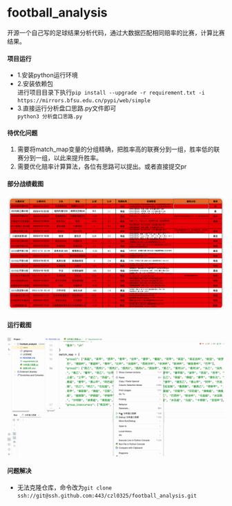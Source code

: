 # football_analysis
开源一个自己写的足球结果分析代码，通过大数据匹配相同赔率的比赛，计算比赛结果。


#### 项目运行

* 1.安装python运行环境
* 2.安装依赖包<br>
进行项目目录下执行`pip install --upgrade -r requirement.txt -i https://mirrors.bfsu.edu.cn/pypi/web/simple`
* 3.直接运行分析盘口思路.py文件即可<br>
`python3 分析盘口思路.py`


#### 待优化问题

1. 需要将match_map变量的分组精确，把胜率高的联赛分到一组，胜率低的联赛分到一组，以此来提升胜率。
2. 需要优化赔率计算算法，各位有思路可以提出。或者直接提交pr


#### 部分战绩截图

<img src="./屏幕截图1.png" alt="屏幕截图"/>

#### 运行截图

<img src="./屏幕截图.gif" alt="屏幕截图"/>

#### 问题解决

* 无法克隆仓库，命令改为`git clone ssh://git@ssh.github.com:443/czl0325/football_analysis.git`